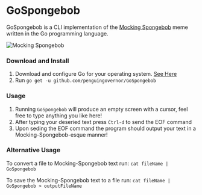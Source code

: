 # GoSpongebob

GoSpongebob is a CLI  implementation of the [Mocking Spongebob](http://knowyourmeme.com/memes/mocking-spongebob) meme written in the Go programming language. 

![Mocking Spongebob](https://i.imgur.com/PVSJvux.jpg)

### Download and Install 

1. Download and configure Go for your operating system. [See Here](https://golang.org/dl/)
2. Run `go get -u github.com/penguingovernor/GoSpongebob`

### Usage 
1. Running `GoSpongebob` will produce an empty screen with a cursor, feel free to type anything you like here!
2. After typing your deseried text press `Ctrl-d` to send the EOF command 
3. Upon seding the EOF command the program should output your text in a Mocking-Spongebob-esque manner! 

### Alternative Usage 
To convert a file to Mocking-Spongebob text run: 
`cat fileName | GoSpongebob`

To save the Mocking-Spongebob text to a file run: 
`cat fileName | GoSpongebob > outputFileName`
